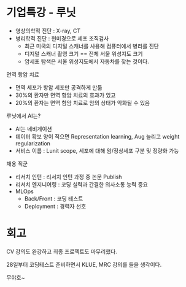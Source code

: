 # 기업특강 - 루닛

- 영상의학적 진단 : X-ray, CT
- 병리학적 진단 : 현미경으로 세포 조직검사
  - 최근 미국의 디지털 스캐너를 사용해 컴퓨터에서 병리를 진단
  - 디지털 스캐너 촬영 크기 == 전체 서울 위성지도 크기 
  - 암세포 탐색은 서울 위성지도에서 자동차를 찾는 것이다.

면역 항암 치료
- 면역 세포가 항암 세포만 공격하게 만듦
- 30%의 환자만 면역 항암 치료의 효과가 있고
- 20%의 환자는 면역 함암 치료로 암의 상태가 악화될 수 있음

루닛에서 AI는?
- AI는 네비게이션
- 데이터 확보 양이 적으면 Representation learning, Aug 늘리고 weight regularization
- 서비스 이름 : Lunit scope, 세포에 대해 암/정상세포 구분 및 정량화 가능

채용 직군
- 리서치 인턴 : 리서치 인턴 과정 중 논문 Publish
- 리서치 엔지니어링 : 코딩 실력과 간결한 의사소통 능력 중요 
- MLOps 
  - Back/Front : 코딩 테스트
  - Deployment : 경력자 선호

# 회고

CV 강의도 완강하고 최종 프로젝트도 마무리했다.

28일부터 코딩테스트 준비하면서 KLUE, MRC 강의를 들을 생각이다.

무야호~
